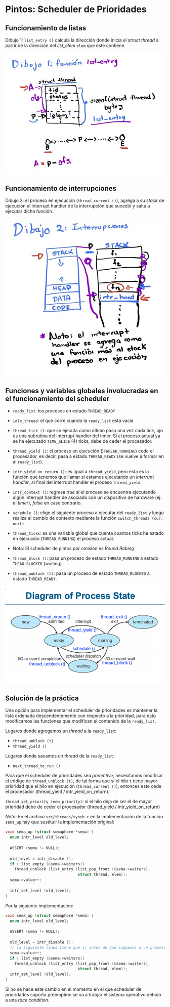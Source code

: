 # Pintos: Scheduler de Prioridades

## Funcionamiento de listas

Dibujo 1: `list_entry ()` calcula la dirección donde inicia el _struct thread_ a partir de la dirección del _list_elem_ `elem` que este contiene.

![funcionamiento de list_entry](./assets/notas-lab-sept-19/list_entry.jpg)

## Funcionamiento de interrupciones

Dibujo 2: el proceso en ejecución (`thread_current ()`), agrega a su _stack_ de ejecución el interrupt handler de la interrupción que sucedió y salta a ejecutar dicha función.

![Interrupt Execution](./assets/notas-lab-sept-19/interrupt_execution.jpg)

## Funciones y variables globales involucradas en el funcionamiento del scheduler

* `ready_list`: los procesos en estado `THREAD_READY`

* `idle_thread`: el que corre cuando la `ready_list` está vacía

* `thread_tick ()`: que se ejecuta como último paso una vez cada tick, ojo es una subrutina del interrupt handler del timer. Si el proceso actual ya se ha ejecutado `TIME_SLICE` (4) ticks, debe de ceder el procesador.

* `thread_yield ()`: el proceso en ejecución ()`THREAD_RUNNING`) cede el procesador, es decir, pasa a estado `THREAD_READY` (se vuelve a formar en al `ready_list`).

* `intr_yield_on_return ()`: es igual a `thread_yield`, pero esta es la función que tenemos que llamar si estamos ejecutando un _interrupt handler_, al final del interrupt handler el proceso
`thread_yield`.

* `intr_context ()`: regresa _true_ si el proceso se encuentra ejecutando algún interrupt handler de asociado con un dispositivo de hardware (ej. el _timer_), _false_ en caso contrario.

* `schedule ()`: elige el siguiente proceso a ejecutar del `ready_list` y luego realiza el cambio de contexto mediante la función `switch_threads (cur, next)`

* `thread_ticks`: es una variable global que cuenta cuantos ticks ha estado en ejecución (`THREAD_RUNNING`) el proceso actual.

* Nota: El scheduler de pintos por omisión es _Round Robing_

* `thread_block ()`: pasa un proceso de estado `THREAD_RUNNING` a estado `THEAD_BLOCKED` (waiting).

* `thread_unblock (t)`: pasa un proceso de estado `THREAD_BLOCKED` a estado `THREAD_READY`.

![transiciones-estado-procesos-pintos](./assets/notas-lab-sept-19/transiciones-estado-procesos-pintos.png)

## Solución de la práctica

Una opción para implementar el scheduler de prioridades es mantener
la lista ordenada descendentemente con respecto a la prioridad,
para esto modificamos las funciones que modifican el contenido de
la `ready_list`.

Lugares donde agregamos un _thread_ a la `ready_list`:
* `thread_unblock (t)`
* `thread_yield ()`

Lugares donde sacamos un _thread_ de la `ready_list`:
* `next_thread_to_run ()`

Para que el scheduler de prioridades sea _preemtive_, necesitamos
modificar el código de `thread_unblock (t)`, de tal forma que si el
hilo `t` tiene mayor prioridad que el hilo en ejecución (`thread_current ()`), entonces este cede el procesador (thread_yield / intr_yield_on_return).
   
`thread_set_priority (new_priority)`: si el hilo deja de ser el de mayor prioridad debe de ceder el procesador (thread_yield / intr_yield_on_return)

_Nota_: En el archivo `src/threads/synch.c` en la implementación de la función `sema_up` hay que sustituir la implementación original:

```c
void sema_up (struct semaphore *sema) {
  enum intr_level old_level;

  ASSERT (sema != NULL);

  old_level = intr_disable ();
  if (!list_empty (&sema->waiters)) 
    thread_unblock (list_entry (list_pop_front (&sema->waiters),
                                struct thread, elem));
  sema->value++;
  
  intr_set_level (old_level);
}
```

Por la siguiente implementación:

```c
void sema_up (struct semaphore *sema) {
  enum intr_level old_level;

  ASSERT (sema != NULL);

  old_level = intr_disable ();
  // la siguiente linea tiene que ir antes de que saquemos a un proceso de la lista de espera del semáforo
  sema->value++; 
  if (!list_empty (&sema->waiters)) 
    thread_unblock (list_entry (list_pop_front (&sema->waiters),
                                struct thread, elem));
  intr_set_level (old_level);
}
```

Si no se hace este cambio en el momento en el que scheduler de prioridades soporta preemption se va a trabjar el sistema operativo debido a una _race condition_.